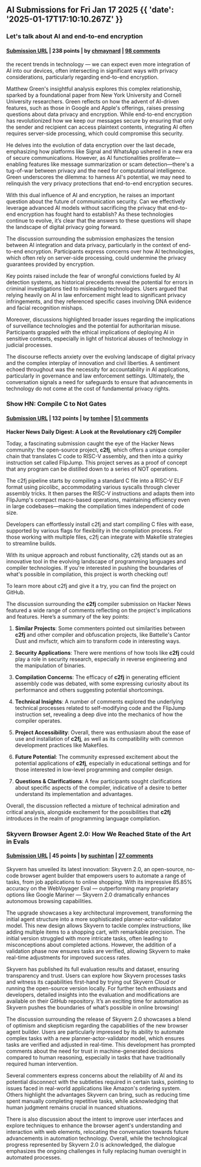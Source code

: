 ## AI Submissions for Fri Jan 17 2025 {{ 'date': '2025-01-17T17:10:10.267Z' }}

### Let's talk about AI and end-to-end encryption

#### [Submission URL](https://blog.cryptographyengineering.com/2025/01/17/lets-talk-about-ai-and-end-to-end-encryption/) | 238 points | by [chmaynard](https://news.ycombinator.com/user?id=chmaynard) | [98 comments](https://news.ycombinator.com/item?id=42734478)

the recent trends in technology — we can expect even more integration of AI into our devices, often intersecting in significant ways with privacy considerations, particularly regarding end-to-end encryption.

Matthew Green's insightful analysis explores this complex relationship, sparked by a foundational paper from New York University and Cornell University researchers. Green reflects on how the advent of AI-driven features, such as those in Google and Apple's offerings, raises pressing questions about data privacy and encryption. While end-to-end encryption has revolutionized how we keep our messages secure by ensuring that only the sender and recipient can access plaintext contents, integrating AI often requires server-side processing, which could compromise this security.

He delves into the evolution of data encryption over the last decade, emphasizing how platforms like Signal and WhatsApp ushered in a new era of secure communications. However, as AI functionalities proliferate—enabling features like message summarization or scam detection—there's a tug-of-war between privacy and the need for computational intelligence. Green underscores the dilemma: to harness AI's potential, we may need to relinquish the very privacy protections that end-to-end encryption secures.

With this dual influence of AI and encryption, he raises an important question about the future of communication security. Can we effectively leverage advanced AI models without sacrificing the privacy that end-to-end encryption has fought hard to establish? As these technologies continue to evolve, it’s clear that the answers to these questions will shape the landscape of digital privacy going forward.

The discussion surrounding the submission emphasizes the tension between AI integration and data privacy, particularly in the context of end-to-end encryption. Participants express concerns over how AI technologies, which often rely on server-side processing, could undermine the privacy guarantees provided by encryption. 

Key points raised include the fear of wrongful convictions fueled by AI detection systems, as historical precedents reveal the potential for errors in criminal investigations tied to misleading technologies. Users argued that relying heavily on AI in law enforcement might lead to significant privacy infringements, and they referenced specific cases involving DNA evidence and facial recognition mishaps.

Moreover, discussions highlighted broader issues regarding the implications of surveillance technologies and the potential for authoritarian misuse. Participants grappled with the ethical implications of deploying AI in sensitive contexts, especially in light of historical abuses of technology in judicial processes. 

The discourse reflects anxiety over the evolving landscape of digital privacy and the complex interplay of innovation and civil liberties. A sentiment echoed throughout was the necessity for accountability in AI applications, particularly in governance and law enforcement settings. Ultimately, the conversation signals a need for safeguards to ensure that advancements in technology do not come at the cost of fundamental privacy rights.

### Show HN: Compile C to Not Gates

#### [Submission URL](https://github.com/tomhea/c2fj) | 132 points | by [tomhee](https://news.ycombinator.com/user?id=tomhee) | [51 comments](https://news.ycombinator.com/item?id=42742350)

**Hacker News Daily Digest: A Look at the Revolutionary c2fj Compiler**

Today, a fascinating submission caught the eye of the Hacker News community: the open-source project, **c2fj**, which offers a unique compiler chain that translates C code to RISC-V assembly, and then into a quirky instruction set called FlipJump. This project serves as a proof of concept that any program can be distilled down to a series of NOT operations.

The c2fj pipeline starts by compiling a standard C file into a RISC-V ELF format using picolibc, accommodating various syscalls through clever assembly tricks. It then parses the RISC-V instructions and adapts them into FlipJump's compact macro-based operations, maintaining efficiency even in large codebases—making the compilation times independent of code size.

Developers can effortlessly install c2fj and start compiling C files with ease, supported by various flags for flexibility in the compilation process. For those working with multiple files, c2fj can integrate with Makefile strategies to streamline builds.

With its unique approach and robust functionality, c2fj stands out as an innovative tool in the evolving landscape of programming languages and compiler technologies. If you're interested in pushing the boundaries of what's possible in compilation, this project is worth checking out! 

To learn more about c2fj and give it a try, you can find the project on GitHub.

The discussion surrounding the **c2fj** compiler submission on Hacker News featured a wide range of comments reflecting on the project's implications and features. Here’s a summary of the key points:

1. **Similar Projects**: Some commenters pointed out similarities between **c2fj** and other compiler and obfuscation projects, like Battelle's Cantor Dust and mvfsctr, which aim to transform code in interesting ways.

2. **Security Applications**: There were mentions of how tools like **c2fj** could play a role in security research, especially in reverse engineering and the manipulation of binaries.

3. **Compilation Concerns**: The efficacy of **c2fj** in generating efficient assembly code was debated, with some expressing curiosity about its performance and others suggesting potential shortcomings.

4. **Technical Insights**: A number of comments explored the underlying technical processes related to self-modifying code and the FlipJump instruction set, revealing a deep dive into the mechanics of how the compiler operates.

5. **Project Accessibility**: Overall, there was enthusiasm about the ease of use and installation of **c2fj**, as well as its compatibility with common development practices like Makefiles.

6. **Future Potential**: The community expressed excitement about the potential applications of **c2fj**, especially in educational settings and for those interested in low-level programming and compiler design.

7. **Questions & Clarifications**: A few participants sought clarifications about specific aspects of the compiler, indicative of a desire to better understand its implementation and advantages.

Overall, the discussion reflected a mixture of technical admiration and critical analysis, alongside excitement for the possibilities that **c2fj** introduces in the realm of programming language compilation.

### Skyvern Browser Agent 2.0: How We Reached State of the Art in Evals

#### [Submission URL](https://blog.skyvern.com/skyvern-2-0-state-of-the-art-web-navigation-with-85-8-on-webvoyager-eval/) | 45 points | by [suchintan](https://news.ycombinator.com/user?id=suchintan) | [27 comments](https://news.ycombinator.com/item?id=42738457)

Skyvern has unveiled its latest innovation: Skyvern 2.0, an open-source, no-code browser agent builder that empowers users to automate a range of tasks, from job applications to online shopping. With its impressive 85.85% accuracy on the WebVoyager Eval — outperforming many proprietary options like Google Mariner — Skyvern 2.0 dramatically enhances autonomous browsing capabilities.

The upgrade showcases a key architectural improvement, transforming the initial agent structure into a more sophisticated planner-actor-validator model. This new design allows Skyvern to tackle complex instructions, like adding multiple items to a shopping cart, with remarkable precision. The initial version struggled with more intricate tasks, often leading to misconceptions about completed actions. However, the addition of a validation phase now ensures tasks are verified, allowing Skyvern to make real-time adjustments for improved success rates.

Skyvern has published its full evaluation results and dataset, ensuring transparency and trust. Users can explore how Skyvern processes tasks and witness its capabilities first-hand by trying out Skyvern Cloud or running the open-source version locally. For further tech enthusiasts and developers, detailed insights into the evaluation and modifications are available on their GitHub repository. It’s an exciting time for automation as Skyvern pushes the boundaries of what’s possible in online browsing!

The discussion surrounding the release of Skyvern 2.0 showcases a blend of optimism and skepticism regarding the capabilities of the new browser agent builder. Users are particularly impressed by its ability to automate complex tasks with a new planner-actor-validator model, which ensures tasks are verified and adjusted in real-time. This development has prompted comments about the need for trust in machine-generated decisions compared to human reasoning, especially in tasks that have traditionally required human intervention. 

Several commenters express concerns about the reliability of AI and its potential disconnect with the subtleties required in certain tasks, pointing to issues faced in real-world applications like Amazon's ordering system. Others highlight the advantages Skyvern can bring, such as reducing time spent manually completing repetitive tasks, while acknowledging that human judgment remains crucial in nuanced situations.

There is also discussion about the intent to improve user interfaces and explore techniques to enhance the browser agent's understanding and interaction with web elements, relocating the conversation towards future advancements in automation technology. Overall, while the technological progress represented by Skyvern 2.0 is acknowledged, the dialogue emphasizes the ongoing challenges in fully replacing human oversight in automated processes.


